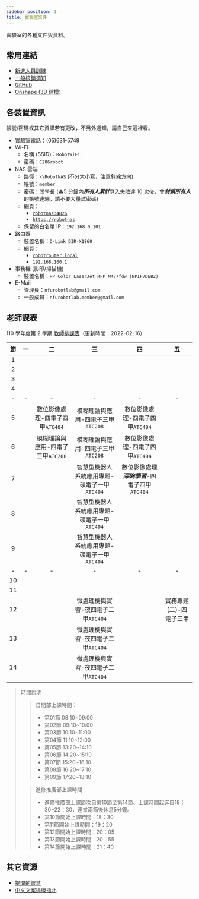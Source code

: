 ```yaml
---
sidebar_position: 1
title: 實驗室文件
---
```


實驗室的各種文件與資料。

## 常用連結
- [新進人員訓練](./orientation-training/step-1)
- [一般核銷須知](./administrative-affairs/general-reimburse-instructions)
- [GitHub](https://github.com/nfu-irs-lab)
- [Onshape (3D 建模)](https://cad.onshape.com/)

## 各裝置資訊

帳號/密碼或其它資訊若有更改，不另外通知，請自己來這裡看。

- 實驗室電話：(05)631-5749
- Wi-Fi
    - 名稱 (SSID)：`RobotWiFi`
    - 密碼：`C206robot`
- NAS 雲端
    - 路徑：`\\RobotNAS` (不分大小寫，注意斜線方向)
    - 帳號：`member`
    - 密碼：問學長 (:warning:5 分鐘內***所有人累計***登入失敗達 10 次後，會***封鎖所有人***的帳號連線，請不要大量試密碼)
    - 網頁：
        - [`robotnas:4826`](http://robotnas:4826)
        - [`https://robotnas`](https://robotnas)
    - 保留的白名單 IP：`192.168.0.101`
- 路由器
    - 裝置名稱：`D-Link DIR-X1860`
    - 網頁：
        - [`robotrouter.local`](http://robotrouter.local)
        - [`192.168.100.1`](http://192.168.100.1)
- 事務機 (影印/掃描機)
    - 裝置名稱：`HP Color LaserJet MFP M477fdw (NPIF7DEB2)`
- E-Mail
    - 管理員：`nfurobotlab@gmail.com`
    - 一般成員：`nfurobotlab.member@gmail.com`

## 老師課表

110 學年度第 2 學期 [教師排課表](https://qry.nfu.edu.tw/jteacher.php)（更新時間：2022-02-16）

|  節   |  一   |                二                 |                     三                      |                      四                       |           五            |
| :---: | :---: | :-------------------------------: | :-----------------------------------------: | :-------------------------------------------: | :---------------------: |
|   1   |       |                                   |                                             |                                               |
|   2   |       |                                   |                                             |                                               |
|   3   |       |                                   |                                             |                                               |
|   4   |       |                                   |                                             |                                               |
|   -   |   -   |                 -                 |                      -                      |                       -                       |            -            |
|   5   |       |  數位影像處理-四電子四甲`ATC404`  |      模糊理論與應用-四電子三甲`ATC208`      |        數位影像處理-四電子四甲`ATC404`        |
|   6   |       | 模糊理論與應用-四電子三甲`ATC208` |      模糊理論與應用-四電子三甲`ATC208`      |        數位影像處理-四電子四甲`ATC404`        |
|   7   |       |                                   | 智慧型機器人系統應用專題-碩電子一甲`ATC404` | 數位影像處理***深碗學習***-四電子四甲`ATC404` |
|   8   |       |                                   | 智慧型機器人系統應用專題-碩電子一甲`ATC404` |                                               |
|   9   |       |                                   | 智慧型機器人系統應用專題-碩電子一甲`ATC404` |                                               |
|   -   |   -   |                 -                 |                      -                      |                       -                       |            -            |
|  10   |       |                                   |                                             |                                               |
|  11   |       |                                   |                                             |                                               |
|  12   |       |                                   |     微處理機與實習-夜四電子二甲`ATC404`     |                                               | 實務專題(二)-四電子三甲 |
|  13   |       |                                   |     微處理機與實習-夜四電子二甲`ATC404`     |                                               |
|  14   |       |                                   |     微處理機與實習-夜四電子二甲`ATC404`     |                                               |

> 時間說明
>> 日間部上課時間：
>> - 第01節 08:10~09:00
>> - 第02節 09:10~10:00
>> - 第03節 10:10~11:00
>> - 第04節 11:10~12:00
>> - 第05節 13:20~14:10
>> - 第06節 14:20~15:10
>> - 第07節 15:20~16:10
>> - 第08節 16:20~17:10
>> - 第09節 17:20~18:10
>
>> 進修推廣部上課時間：
>> - 進修推廣部上課節次⾃第10節⾄第14節、上課時間起迄⾃18：30~22：30，連堂兩節後休息5分鐘。
>> - 第10節開始上課時間：18：30
>> - 第11節開始上課時間：19：20
>> - 第12節開始上課時間：20：05
>> - 第13節開始上課時間：20：55
>> - 第14節開始上課時間：21：40

## 其它資源

- [提問的智慧](https://github.com/ryanhanwu/How-To-Ask-Questions-The-Smart-Way)
- [中文文案排版指北](https://github.com/sparanoid/chinese-copywriting-guidelines)
